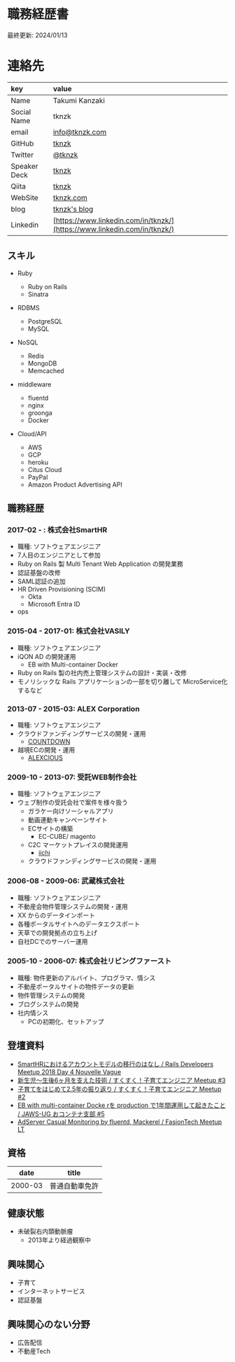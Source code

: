 # 職務経歴書
最終更新: 2024/01/13

# 連絡先

| key              | value                                      |
|:-----------------|:-------------------------------------------|
| Name             | Takumi Kanzaki                             |
| Social Name      | tknzk                                      |
| email            | info@tknzk.com                             |
| GitHub           | [tknzk](https://github.com/tknzk)          |
| Twitter          | [@tknzk](https://twitter.com/tknzk)        |
| Speaker Deck     | [tknzk](https://speakerdeck.com/tknzk)     |
| Qiita            | [tknzk](https://qiita.com/tknzk)           |
| WebSite          | [tknzk.com](https://www.tknzk.com)         |
| blog             | [tknzk's blog](http://tknzk.hatenablog.jp) |
| Linkedin         | [https://www.linkedin.com/in/tknzk/](https://www.linkedin.com/in/tknzk/) |


## スキル

- Ruby
  - Ruby on Rails
  - Sinatra

- RDBMS
  - PostgreSQL
  - MySQL

- NoSQL
  - Redis
  - MongoDB
  - Memcached

- middleware
  - fluentd
  - nginx
  - groonga
  - Docker

- Cloud/API
  - AWS
  - GCP
  - heroku
  - Citus Cloud
  - PayPal
  - Amazon Product Advertising API

## 職務経歴

### 2017-02 - : 株式会社SmartHR

- 職種: ソフトウェアエンジニア
- 7人目のエンジニアとして参加
- Ruby on Rails 製 Multi Tenant Web Application の開発業務
- 認証基盤の改修
- SAML認証の追加
- HR Driven Provisioning (SCIM)
  - Okta
  - Microsoft Entra ID
- ops


### 2015-04 - 2017-01: 株式会社VASILY

- 職種: ソフトウェアエンジニア
- iQON AD の開発運用
  - EB with Multi-container Docker
- Ruby on Rails 製の社内売上管理システムの設計・実装・改修
- モノリシックな Rails アプリケーションの一部を切り離して MicroService化するなど


### 2013-07 - 2015-03: ALEX Corporation

- 職種: ソフトウェアエンジニア
- クラウドファンディングサービスの開発・運用
  - [COUNTDOWN](https://www.countdown-x.com/)
- 越境ECの開発・運用
  - [ALEXCIOUS](https://www.alexcious.com/)

### 2009-10 - 2013-07: 受託WEB制作会社

- 職種: ソフトウェアエンジニア
- ウェブ制作の受託会社で案件を様々扱う
  - ガラケー向けソーシャルアプリ
  - 動画連動キャンペーンサイト
  - ECサイトの構築
    - EC-CUBE/ magento
  - C2C マーケットプレイスの開発運用
    - [iichi](https://www.iichi.com)
  - クラウドファンディングサービスの開発・運用


### 2006-08 - 2009-06: 武蔵株式会社

- 職種: ソフトウェアエンジニア
- 不動産会物件管理システムの開発・運用
- XX からのデータインポート
- 各種ポータルサイトへのデータエクスポート
- 天草での開発拠点の立ち上げ
- 自社DCでのサーバー運用

### 2005-10 - 2006-07: 株式会社リビングファースト

- 職種: 物件更新のアルバイト、プログラマ、情シス
- 不動産ポータルサイトの物件データの更新
- 物件管理システムの開発
- ブログシステムの開発
- 社内情シス
  - PCの初期化、セットアップ

## 登壇資料
- [SmartHRにおけるアカウントモデルの移行のはなし / Rails Developers Meetup 2018 Day 4 Nouvelle Vague](https://speakerdeck.com/tknzk/story-of-migration-of-account-model-in-smarthr-rails-developers-meetup-2018-day-4-nouvelle-vague)
- [新生児〜生後6ヶ月を支えた技術 / すくすく！子育てエンジニア Meetup #3](https://speakerdeck.com/tknzk/kosodate-engineer-meetup-3)
- [子育てをはじめて2.5年の振り返り / すくすく！子育てエンジニア Meetup #2](https://speakerdeck.com/tknzk/kosodate-engineer-meetup-2)
- [EB with multi-container Docke rを production で1年間運用して起きたこと / JAWS-UG おコンテナ支部 #5](https://speakerdeck.com/tknzk/eb-with-multi-container-docker)
- [AdServer Casual Monitoring by fluentd, Mackerel / FasionTech Meetup LT](https://speakerdeck.com/tknzk/adserver-casual-monitoring-by-fluentd-mackerel)


## 資格

|date|title|
|---|---|
|2000-03|普通自動車免許|

## 健康状態
- 未破裂右内頚動脈瘤
  - 2013年より経過観察中

## 興味関心
- 子育て
- インターネットサービス
- 認証基盤

## 興味関心のない分野
- 広告配信
- 不動産Tech
